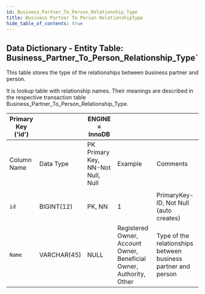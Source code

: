 ```yaml
---
id: Business_Partner_To_Person_Relationship_Type
title: Business Partner To Person RelationshipType
hide_table_of_contents: true
---
```


## Data Dictionary - Entity Table: Business_Partner_To_Person_Relationship_Type`

This table stores the type of the relationships between business partner and person. 

It is lookup table with relationship names. Their meanings are described in the respective transaction table Business_Partner_To_Person_Relationship_Type.



|Primary Key ('id')||ENGINE = InnoDB|||
|---|---|---|---|---|
| Column Name| Data Type|PK Primary Key, NN-Not Null, Null|Example|Comments|
||
|`id` |BIGINT(12) |PK, NN|1|PrimaryKey-ID, Not Null (auto creates)|
|`Name`|VARCHAR(45)| NULL|Registered Owner, Account Owner, Beneficial Owner, Authority, Other|Type of the relationships between business partner and person|
